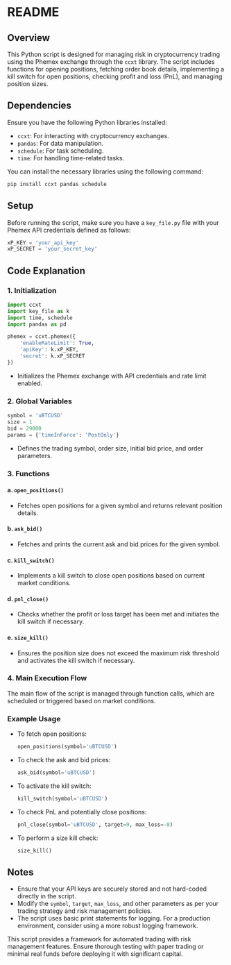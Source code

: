 # README

## Overview

This Python script is designed for managing risk in cryptocurrency trading using the Phemex exchange through the `ccxt` library. The script includes functions for opening positions, fetching order book details, implementing a kill switch for open positions, checking profit and loss (PnL), and managing position sizes.

## Dependencies

Ensure you have the following Python libraries installed:

- `ccxt`: For interacting with cryptocurrency exchanges.
- `pandas`: For data manipulation.
- `schedule`: For task scheduling.
- `time`: For handling time-related tasks.

You can install the necessary libraries using the following command:
```bash
pip install ccxt pandas schedule
```

## Setup

Before running the script, make sure you have a `key_file.py` file with your Phemex API credentials defined as follows:
```python
xP_KEY = 'your_api_key'
xP_SECRET = 'your_secret_key'
```

## Code Explanation

### 1. Initialization

```python
import ccxt
import key_file as k
import time, schedule
import pandas as pd

phemex = ccxt.phemex({
    'enableRateLimit': True,
    'apiKey': k.xP_KEY,
    'secret': k.xP_SECRET
})
```
- Initializes the Phemex exchange with API credentials and rate limit enabled.

### 2. Global Variables

```python
symbol = 'uBTCUSD'
size = 1
bid = 29000
params = {'timeInForce': 'PostOnly'}
```
- Defines the trading symbol, order size, initial bid price, and order parameters.

### 3. Functions

#### a. `open_positions()`
- Fetches open positions for a given symbol and returns relevant position details.

#### b. `ask_bid()`
- Fetches and prints the current ask and bid prices for the given symbol.

#### c. `kill_switch()`
- Implements a kill switch to close open positions based on current market conditions.

#### d. `pnl_close()`
- Checks whether the profit or loss target has been met and initiates the kill switch if necessary.

#### e. `size_kill()`
- Ensures the position size does not exceed the maximum risk threshold and activates the kill switch if necessary.

### 4. Main Execution Flow

The main flow of the script is managed through function calls, which are scheduled or triggered based on market conditions.

### Example Usage

- To fetch open positions:
  ```python
  open_positions(symbol='uBTCUSD')
  ```

- To check the ask and bid prices:
  ```python
  ask_bid(symbol='uBTCUSD')
  ```

- To activate the kill switch:
  ```python
  kill_switch(symbol='uBTCUSD')
  ```

- To check PnL and potentially close positions:
  ```python
  pnl_close(symbol='uBTCUSD', target=9, max_loss=-8)
  ```

- To perform a size kill check:
  ```python
  size_kill()
  ```

## Notes

- Ensure that your API keys are securely stored and not hard-coded directly in the script.
- Modify the `symbol`, `target`, `max_loss`, and other parameters as per your trading strategy and risk management policies.
- The script uses basic print statements for logging. For a production environment, consider using a more robust logging framework.

This script provides a framework for automated trading with risk management features. Ensure thorough testing with paper trading or minimal real funds before deploying it with significant capital.